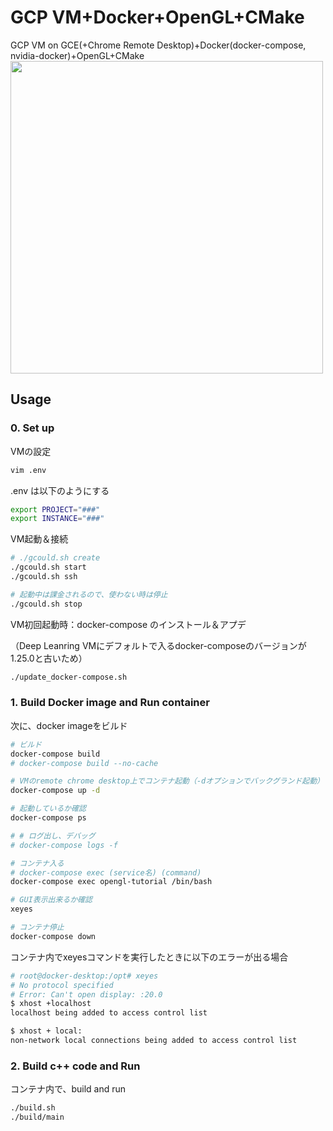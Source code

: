 # GCP VM+Docker+OpenGL+CMake

GCP VM on GCE(+Chrome Remote Desktop)+Docker(docker-compose, nvidia-docker)+OpenGL+CMake
<img src="https://github.com/Rintarooo/VRP_DRL_MHA/assets/51239551/c8e2484b-da02-4f95-9812-16ad8c2c7f0e" width="500px">

## Usage

### 0. Set up

VMの設定
```bash
vim .env
```

.env は以下のようにする
```bash
export PROJECT="###"
export INSTANCE="###"
```

VM起動＆接続
```bash
# ./gcould.sh create
./gcould.sh start
./gcould.sh ssh

# 起動中は課金されるので、使わない時は停止
./gcould.sh stop
```


VM初回起動時：docker-compose のインストール＆アプデ

（Deep Leanring VMにデフォルトで入るdocker-composeのバージョンが1.25.0と古いため）

```bash
./update_docker-compose.sh
```

### 1. Build Docker image and Run container
次に、docker imageをビルド

```bash
# ビルド
docker-compose build
# docker-compose build --no-cache

# VMのremote chrome desktop上でコンテナ起動（-dオプションでバックグランド起動）
docker-compose up -d

# 起動しているか確認
docker-compose ps

# # ログ出し、デバッグ
# docker-compose logs -f

# コンテナ入る
# docker-compose exec (service名) (command)
docker-compose exec opengl-tutorial /bin/bash

# GUI表示出来るか確認
xeyes

# コンテナ停止
docker-compose down
```

コンテナ内でxeyesコマンドを実行したときに以下のエラーが出る場合
```bash
# root@docker-desktop:/opt# xeyes
# No protocol specified
# Error: Can't open display: :20.0
$ xhost +localhost
localhost being added to access control list

$ xhost + local:
non-network local connections being added to access control list
```


### 2. Build c++ code and Run

コンテナ内で、build and run
```bash
./build.sh
./build/main
```
